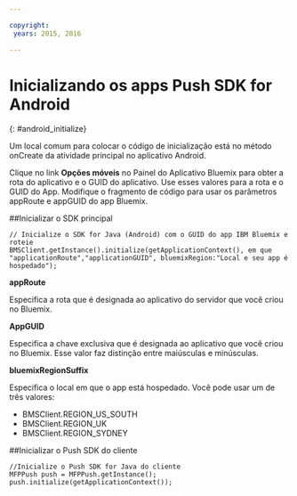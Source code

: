 ```yaml
---

copyright:
 years: 2015, 2016

---
```


# Inicializando os apps Push SDK for Android
{: #android_initialize}

Um local comum para colocar o código de inicialização está no método onCreate da atividade principal no aplicativo Android.

Clique no link **Opções móveis** no Painel do Aplicativo Bluemix
para obter a rota do aplicativo e o GUID do aplicativo. Use esses valores para a rota e o
GUID do App. Modifique o fragmento de código para usar os parâmetros appRoute e appGUID
do app Bluemix.


##Inicializar o SDK principal

```
// Inicialize o SDK for Java (Android) com o GUID do app IBM Bluemix e roteie
BMSClient.getInstance().initialize(getApplicationContext(), em que "applicationRoute","applicationGUID", bluemixRegion:"Local e seu app é hospedado");
```


**appRoute**

Especifica a rota que é designada ao aplicativo do servidor que você criou no Bluemix.

**AppGUID**

Especifica a chave exclusiva que é designada ao aplicativo que você criou no Bluemix. Esse valor faz
distinção entre maiúsculas e minúsculas.

**bluemixRegionSuffix**

Especifica o local em que o app está hospedado. Você pode usar um de três valores:

- BMSClient.REGION_US_SOUTH
- BMSClient.REGION_UK
- BMSClient.REGION_SYDNEY

##Inicializar o Push SDK do cliente

```
//Inicialize o Push SDK for Java do cliente
MFPPush push = MFPPush.getInstance();
push.initialize(getApplicationContext());
```
